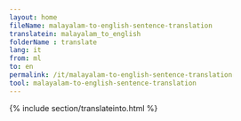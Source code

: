 ```yaml
---
layout: home
fileName: malayalam-to-english-sentence-translation
translatein: malayalam_to_english
folderName : translate
lang: it
from: ml
to: en
permalink: /it/malayalam-to-english-sentence-translation
tool: malayalam-to-english-sentence-translation
---
```

{% include section/translateinto.html %}